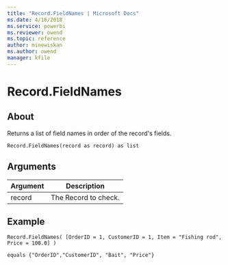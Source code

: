 ```yaml
---
title: "Record.FieldNames | Microsoft Docs"
ms.date: 4/16/2018
ms.service: powerbi
ms.reviewer: owend
ms.topic: reference
author: minewiskan
ms.author: owend
manager: kfile
---
```

# Record.FieldNames

  
## About  
Returns a list of field names in order of the record's fields.  
  
```  
Record.FieldNames(record as record) as list  
```  
  
## Arguments  
  
|Argument|Description|  
|------------|---------------|  
|record|The Record to check.|  
  
## Example  
  
```  
Record.FieldNames( [OrderID = 1, CustomerID = 1, Item = "Fishing rod", Price = 100.0] )  
```  
  
```  
equals {"OrderID","CustomerID", "Bait", "Price"}  
```  
